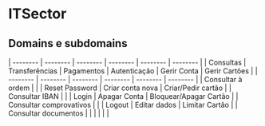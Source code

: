 # ITSector

## Domains e subdomains

| -------- | -------- | -------- | -------- | -------- | -------- |
| Consultas | Transferências | Pagamentos | Autenticação | Gerir Conta | Gerir Cartões |
| -------- | -------- | -------- | -------- | -------- | -------- |
| Consultar à ordem | | | Reset Password | Criar conta nova | Criar/Pedir cartão |
| Consultar IBAN | | | Login | Apagar Conta | Bloquear/Apagar Cartão |
| Consultar comprovativos | | | Logout | Editar dados | Limitar Cartão | 
| Consultar documentos | | | | | | 
